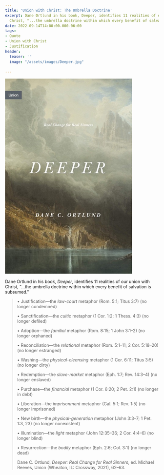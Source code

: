 ```yaml
---
title: 'Union with Christ: The Umbrella Doctrine'
excerpt: Dane Ortlund in his book, Deeper, identifies 11 realities of our union with
  Christ, "...the umbrella doctrine within which every benefit of salvation is subsumed."
date: 2022-09-14T14:00:00.000-06:00
tags:
- Quote
- Union with Christ
- Justification
header:
  teaser: ''
  image: "/assets/images/Deeper.jpg"

---
```

![](/assets/images/deeper.jpeg)

Dane Ortlund in his book, _Deeper_, identifies 11 realities of our union with Christ, "...the umbrella doctrine within which every benefit of salvation is subsumed."

> • Justification—the _law-court_ metaphor (Rom. 5:1; Titus 3:7) (no longer condemned)
>
> • Sanctification—the _cultic_ metaphor (1 Cor. 1:2; 1 Thess. 4:3) (no longer defiled)
>
> • Adoption—the _familial_ metaphor (Rom. 8:15; 1 John 3:1–2) (no longer orphaned)
>
> • Reconciliation—the _relational_ metaphor (Rom. 5:1–11; 2 Cor. 5:18–20) (no longer estranged)
>
> • Washing—the _physical-cleansing_ metaphor (1 Cor. 6:11; Titus 3:5) (no longer dirty)
>
> • Redemption—the _slave-market_ metaphor (Eph. 1:7; Rev. 14:3–4) (no longer enslaved)
>
> • Purchase—the _financial_ metaphor (1 Cor. 6:20; 2 Pet. 2:1) (no longer in debt)
>
> • Liberation—the _imprisonment_ metaphor (Gal. 5:1; Rev. 1:5) (no longer imprisoned)
>
> • New birth—the _physical-generation_ metaphor (John 3:3–7; 1 Pet. 1:3, 23) (no longer nonexistent)
>
> • Illumination—the _light_ metaphor (John 12:35–36; 2 Cor. 4:4–6) (no longer blind)
>
> • Resurrection—the _bodily_ metaphor (Eph. 2:6; Col. 3:1) (no longer dead)
>
> Dane C. Ortlund, _Deeper: Real Change for Real Sinners_, ed. Michael Reeves, Union (Wheaton, IL: Crossway, 2021), 62–63.